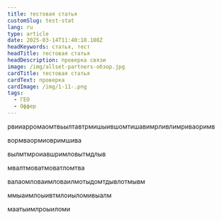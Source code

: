 ```yaml
---
title: тестовая статья
customSlug: test-stat
lang: ru
type: article
date: 2025-03-14T11:40:18.108Z
headKeywords: статья, тест
headTitle: тестовая статья
headDescription: проверка связи
image: /img/allset-partners-обзор.jpg
cardTitle: тестовая статья
cardText: проверка
cardImage: /img/1-11-.png
tags:
  - ГЕО
  - Оффер
---
```

рвииарромаомтвьылтавтрмишыившомтишавимрливлимриваоримв

вормваормиовримшива

вылмтмроиавшримловытмдлыв

мвалтмоватмоватломтва

валаомловаимловаилмотыдомтдывлотмывм

ммыаимлоыивтмлоиыломивыалм

маатыимлроыиломи